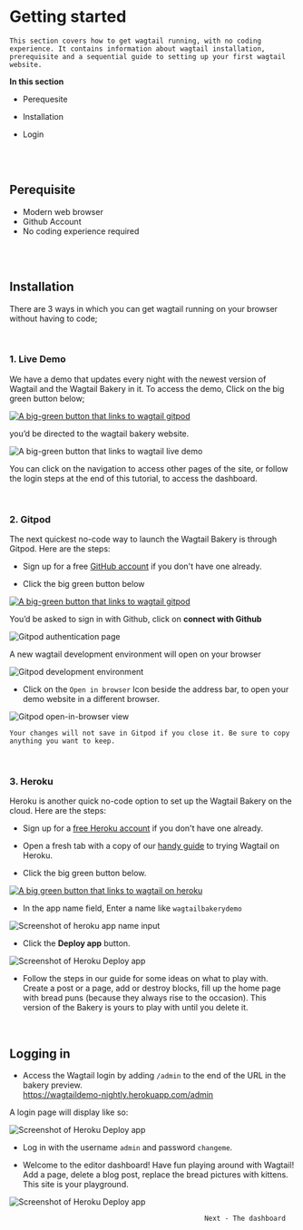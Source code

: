 
# Getting started

```{note}
This section covers how to get wagtail running, with no coding experience. It contains information about wagtail installation, prerequisite and a sequential guide to setting up your first wagtail website.

```

**In this section**

- Perequesite

- Installation

- Login

<br>
<br>

## Perequisite
- Modern web browser
- Github Account
- No coding experience required

<br>
<br>

## Installation

There are 3 ways in which you can get wagtail running on your browser without having to code; 

<br>


###  1.	Live Demo

We have a demo that updates every night with the newest version of Wagtail and the Wagtail Bakery in it. To access the demo, Click on the big green button below; 

 
[![A big-green button that links to wagtail gitpod](../../_static/images/editor_guide/live-demo-button.png)](https://gitpod.io/#https://github.com/wagtail/bakerydemo/)


you’d be directed to the wagtail bakery website. 

![A big-green button that links to wagtail live demo](../../_static/images/editor_guide/wagtail-demo.png)

You can click on the navigation to access other pages of the site, or follow the login steps at the end of this tutorial, to access the dashboard.
 

<br>

### 2.  Gitpod
The next quickest no-code way to launch the Wagtail Bakery is through Gitpod. Here are the steps:

- Sign up for a free [GitHub account](https://github.com/signup) if you don't have one already.
  
- Click the big green button below
  
[![A big-green button that links to wagtail gitpod](../../_static/images/editor_guide/gitpod-button.png)](https://gitpod.io/#https://github.com/wagtail/bakerydemo/)


You’d be asked to sign in with Github, click on **connect with Github**

![Gitpod authentication page](../../_static/images/editor_guide/gitpod-authentication.png)

A new wagtail development environment will open on your browser

![Gitpod development environment](../../_static/images/editor_guide/gitpod-dev-env.png)


- Click on the `Open in browser` Icon beside the address bar, to open your demo website in a different browser.


![Gitpod open-in-browser view](../../_static/images/editor_guide/gitpod-browser-view.png)

```{note}
Your changes will not save in Gitpod if you close it. Be sure to copy anything you want to keep.
```
 
<br>

### 3.	Heroku
Heroku is another quick no-code option to set up the Wagtail Bakery on the cloud. Here are the steps:

- Sign up for a [free Heroku account](https://signup.heroku.com/) if you don't have one already.
  
- Open a fresh tab with a copy of our [handy guide](https://wagtail.org/blog/try-wagtail-without-coding/) to trying Wagtail on Heroku.
 
 - Click the big green button below.
  
  [![A big green button that links to wagtail on heroku](../../_static/images/editor_guide/heroku-wagtail-button.png)](https://heroku.com/deploy?template=https://github.com/wagtail/bakerydemo)

  - In the app name field, Enter a name like 
  `wagtailbakerydemo`

  
![Screenshot of heroku app name input](../../_static/images/editor_guide/Heroku-app-name.png)


  - Click the **Deploy app** button.


![Screenshot of Heroku Deploy app](../../_static/images/editor_guide/deploy-app.png)

  
  - Follow the steps in our guide for some ideas on what to play with. Create a post or a page, add or destroy blocks, fill up the home page with bread puns (because they always rise to the occasion). This version of the Bakery is yours to play with until you delete it.
 
<br>

## Logging in
- Access the Wagtail login by adding `/admin` to the end of the URL in the bakery preview. <br>
https://wagtaildemo-nightly.herokuapp.com/admin

A login page will display like so:

![Screenshot of Heroku Deploy app](../../_static/images/editor_guide/wagtail-login.png)


- Log in with the username `admin` and password `changeme`.
  
- Welcome to the editor dashboard! Have fun playing around with Wagtail! Add a page, delete a blog post, replace the bread pictures with kittens. This site is your playground.

![Screenshot of Heroku Deploy app](../../_static/images/editor_guide/wagtail-dashboard.png)



													Next - The dashboard


